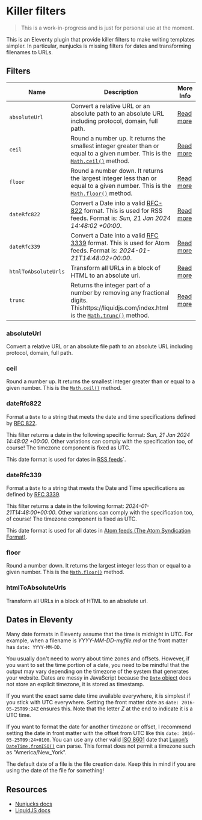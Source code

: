 # Killer filters

> This is a work-in-progress and is just for personal use at the moment.

This is an Eleventy plugin that provide killer filters to make writing templates simpler. In particular, nunjucks is missing filters for dates and transforming filenames to URLs.

## Filters

| Name  | Description   | More Info |
|-------------- | -------------- | -------------- |
| `absoluteUrl` | Convert a relative URL or an absolute path to an absolute URL including protocol, domain, full path. | [Read more](#absoluteurl) |
| `ceil`   |  Round a number up. It returns the smallest integer greater than or equal to a given number. This is the [`Math.ceil()`](https://developer.mozilla.org/en-US/docs/Web/JavaScript/Reference/Global_Objects/Math/ceil) method. | [Read more](#ceil) |
| `floor`  |  Round a number down. It returns the largest integer less than or equal to a given number. This is the [`Math.floor()`](https://developer.mozilla.org/en-US/docs/Web/JavaScript/Reference/Global_Objects/Math/floor) method. | [Read more](#floor) |
| `dateRfc822`   |  Convert a Date into a valid [RFC-822](https://www.rfc-editor.org/rfc/rfc822.html) format. This is used for RSS feeds. Format is: *Sun, 21 Jan 2024 14:48:02 +00:00*. | [Read more](#datetorfc822) |
| `dateRfc339`   |  Convert a Date into a valid [RFC 3339](https://datatracker.ietf.org/doc/html/rfc3339) format. This is used for Atom feeds. Format is: *2024-01-21T14:48:02+00:00*. | [Read more](#datetorfc339) |
| `htmlToAbsoluteUrls`   |  Transform all  URLs in a block of HTML to an absolute url. | [Read more](#htmltoabsoluteurls) |
| `trunc`   | Returns the integer part of a number by removing any fractional digits. Thishttps://liquidjs.com/index.html is the [`Math.trunc()`](https://developer.mozilla.org/en-US/docs/Web/JavaScript/Reference/Global_Objects/Math/trunc) method.   | [Read more](#trunc) |

### absoluteUrl

Convert a relative URL or an absolute file path to an absolute URL including protocol, domain, full path.

### ceil

Round a number up. It returns the smallest integer greater than or equal to a given number. This is the [`Math.ceil()`](https://developer.mozilla.org/en-US/docs/Web/JavaScript/Reference/Global_Objects/Math/ceil) method.

### dateRfc822

Format a `Date` to a string that meets the date and time specifications defined by [RFC 822](https://www.rfc-editor.org/rfc/rfc822.html).

This filter returns a date in the following specific format: *Sun, 21 Jan 2024 14:48:02 +00:00*. Other variations can comply with the specification too, of course! The timezone component is fixed as UTC.

This date format is used for dates in [RSS feeds](https://www.rssboard.org/rss-specification)`.

### dateRfc339

Format a `Date` to a string that meets the Date and Time specifications as defined by [RFC 3339](https://datatracker.ietf.org/doc/html/rfc3339).

This filter returns a date in the following format: *2024-01-21T14:48:00+00:00*. Other variations can comply with the specification too, of course! The timezone component is fixed as UTC.

This date format is used for all dates in [Atom feeds (The Atom Syndication Format)](https://www.rfc-editor.org/rfc/rfc4287).

### floor

Round a number down. It returns the largest integer less than or equal to a given number. This is the [`Math.floor()`](https://developer.mozilla.org/en-US/docs/Web/JavaScript/Reference/Global_Objects/Math/floor) method.

### htmlToAbsoluteUrls

Transform all URLs in a block of HTML to an absolute url.

## Dates in Eleventy

Many date formats in Eleventy assume that the time is midnight in UTC. For example, when a filename is *YYYY-MM-DD-myfile.md* or the front matter has `date: YYYY-MM-DD`.

You usually don't need to worry about time zones and offsets. However, if you want to set the time portion of a date, you need to be mindful that the output may vary depending on the timezone of the system that generates your website. Dates are messy in JavaScript because the [`Date` object](https://developer.mozilla.org/en-US/docs/Web/JavaScript/Reference/Global_Objects/Date) does not store an explicit timezone, it is stored as timestamp.

If you want the exact same date time available everywhere, it is simplest if you stick with UTC everywhere. Setting the front matter date as `date: 2016-05-25T09:24Z` ensures this. Note that the letter *Z* at the end to indicate it is a UTC time.

If you want to format the date for another timezone or offset, I recommend setting the date in front matter with the offset from UTC like this `date: 2016-05-25T09:24+0100`. You can use any other valid [ISO 8601](https://en.wikipedia.org/wiki/ISO_8601) date that [Luxon’s `DateTime.fromISO()`](https://moment.github.io/luxon/#/parsing?id=iso-8601) can parse. This format does not permit a timezone such as "America/New_York".

The default date of a file is the file creation date. Keep this in mind if you are using the date of the file for something!

## Resources

- [Nunjucks docs](https://github.com/mozilla/nunjucks)
- [LiquidJS docs](https://github.com/harttle/liquidjs)
